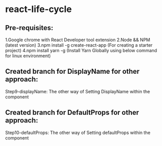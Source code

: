 # react-life-cycle

## Pre-requisites:
1.Google chrome with React Developer tool extension
2.Node && NPM (latest version)
3.npm install -g create-react-app (For creating a starter project)
4.npm install yarn -g (Install Yarn Globally using below command for linux environment)

## Created branch for DisplayName for other approach:
Step9-displayName: The other way of Setting DisplayName within the component

## Created branch for DefaultProps for other approach:
Step10-defaultProps: The other way of Setting  defaultProps within the component